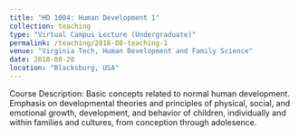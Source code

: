 ```yaml
---
title: "HD 1004: Human Development 1"
collection: teaching
type: "Virtual Campus Lecture (Undergraduate)"
permalink: /teaching/2018-08-teaching-1
venue: "Virginia Tech, Human Development and Family Science"
date: 2018-08-20
location: "Blacksburg, USA"
---
```


Course Description: Basic concepts related to normal human development. Emphasis on developmental theories and principles of physical, social, and emotional growth, development, and behavior of children, individually and within families and cultures, from conception through adolesence.
